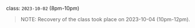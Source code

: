 
class: `2023-10-02` (8pm-10pm)

> NOTE:
> Recovery of the class took place on 2023-10-04 (10pm-12pm).
